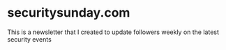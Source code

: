 # securitysunday.com
This is a newsletter that I created to update followers weekly on the latest security events
